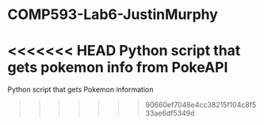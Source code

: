 # COMP593-Lab6-JustinMurphy
<<<<<<< HEAD
 Python script that gets pokemon info from PokeAPI
=======
 Python script that gets Pokemon information
>>>>>>> 90660ef7048e4cc38215f104c8f533ae6df5349d
